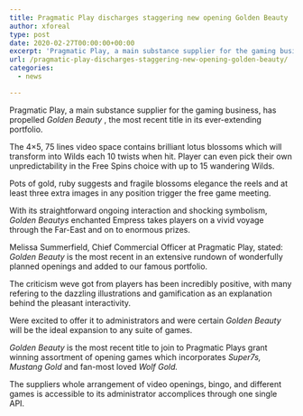 ```yaml
---
title: Pragmatic Play discharges staggering new opening Golden Beauty
author: xforeal 
type: post
date: 2020-02-27T00:00:00+00:00
excerpt: 'Pragmatic Play, a main substance supplier for the gaming business, has propelled Golden Beauty, the most recent title in its ever-growing portfolio '
url: /pragmatic-play-discharges-staggering-new-opening-golden-beauty/
categories:
  - news

---
```

Pragmatic Play, a main substance supplier for the gaming business, has propelled _Golden Beauty_ , the most recent title in its ever-extending portfolio. 

The 4&#215;5, 75 lines video space contains brilliant lotus blossoms which will transform into Wilds each 10 twists when hit. Player can even pick their own unpredictability in the Free Spins choice with up to 15 wandering Wilds. 

Pots of gold, ruby suggests and fragile blossoms elegance the reels and at least three extra images in any position trigger the free game meeting. 

With its straightforward ongoing interaction and shocking symbolism, _Golden Beautys_ enchanted Empress takes players on a vivid voyage through the Far-East and on to enormous prizes. 

Melissa Summerfield, Chief Commercial Officer at Pragmatic Play, stated: _Golden Beauty_ is the most recent in an extensive rundown of wonderfully planned openings and added to our famous portfolio. 

The criticism weve got from players has been incredibly positive, with many refering to the dazzling illustrations and gamification as an explanation behind the pleasant interactivity. 

Were excited to offer it to administrators and were certain _Golden Beauty_ will be the ideal expansion to any suite of games. 

_Golden Beauty_ is the most recent title to join to Pragmatic Plays grant winning assortment of opening games which incorporates _Super7s, Mustang Gold_ and fan-most loved _Wolf Gold._ 

The suppliers whole arrangement of video openings, bingo, and different games is accessible to its administrator accomplices through one single API.